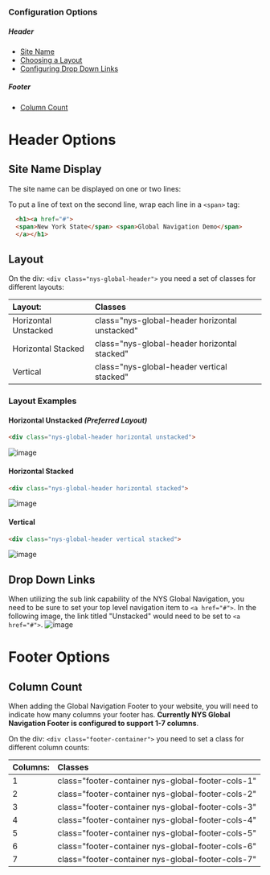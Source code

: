 ### Configuration Options

##### Header
* [Site Name](#site-name-display)
* [Choosing a Layout](#layout)
* [Configuring Drop Down Links](#drop-down-links)
##### Footer
* [Column Count](#column-count)


# Header Options

## Site Name Display
The site name can be displayed on one or two lines:

To put a line of text on the second line, wrap each line in a `<span>` tag:

```html
  <h1><a href="#">
  <span>New York State</span> <span>Global Navigation Demo</span>
  </a></h1>
```

## Layout
On the div: `<div class="nys-global-header">` you need a set of classes for different layouts:

Layout: | Classes
:--------------- | :----------------
Horizontal Unstacked | class="nys-global-header horizontal unstacked"
Horizontal Stacked | class="nys-global-header horizontal stacked"
Vertical | class="nys-global-header vertical stacked"

### Layout Examples

#### Horizontal Unstacked *(Preferred Layout)*
```html
<div class="nys-global-header horizontal unstacked">
```

![image](https://cloud.githubusercontent.com/assets/308007/12306110/2f1a0136-ba06-11e5-9a96-efe5d678b359.png)

#### Horizontal Stacked
```html
<div class="nys-global-header horizontal stacked">
```

![image](https://cloud.githubusercontent.com/assets/308007/12306133/508c9d74-ba06-11e5-846b-dfc40eaa03a2.png)

#### Vertical
```html
<div class="nys-global-header vertical stacked">
```

![image](https://cloud.githubusercontent.com/assets/308007/12306195/888897be-ba06-11e5-881d-ef4def93471c.png)

## Drop Down Links
When utilizing the sub link capability of the NYS Global Navigation, you need to be sure to set your top level navigation item to `<a href="#">`. In the following image, the link titled "Unstacked" would need to be set to `<a href="#">`.
![image](https://cloud.githubusercontent.com/assets/308007/12305294/ffb77238-ba01-11e5-8efc-4f46602def74.png)


# Footer Options

## Column Count
When adding the Global Navigation Footer to your website, you will need to indicate how many columns your footer has. **Currently NYS Global Navigation Footer is configured to support 1-7 columns**.

On the div: `<div class="footer-container">` you need to set a class for different column counts:

Columns: | Classes
:--------------- | :----------------
1 | class="footer-container nys-global-footer-cols-1"
2 | class="footer-container nys-global-footer-cols-2"
3 | class="footer-container nys-global-footer-cols-3"
4 | class="footer-container nys-global-footer-cols-4"
5 | class="footer-container nys-global-footer-cols-5"
6 | class="footer-container nys-global-footer-cols-6"
7 | class="footer-container nys-global-footer-cols-7"

